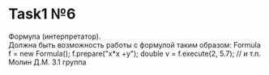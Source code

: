 # Task1 №6
Формула (интерпретатор).	
Должна быть возможность работы с формулой таким образом:
Formula f = new Formula();
f.prepare("x*x +y");
double v = f.execute(2, 5.7);
// и т.п.
Молин Д.М. 3.1 группа
